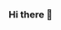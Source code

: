 ### Hi there 👋

<!--
**sessitette/sessitette** is a ✨ _special_ ✨ repository because its `README.md` (this file) appears on your GitHub profile.

Here are some ideas to get you started:

- 🔭 I’m currently working on **Shell Navigation; Emacs & Vi; Git & GitHub; C Programming**
- 🌱 I’m currently learning **Software Engineering @ ALX_Africa**
- 👯 I’m looking to collaborate on **"Smart Irrigation & Smart Farming in Agriculture; Agricultural Data Science Projects"**
- 📫 How to reach me: **alexandertette@gmail.com**
- ⚡ Fun fact: **I love good food, music, gaming and sports!:wink:**
-->
